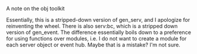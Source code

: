 
A note on the obj toolkit

Essentially, this is a stripped-down version of gen_serv, and I
apologize for reinventing the wheel.  There is also serv:bc, which is
a stripped down version of gen_event.  The difference essentially
boils down to a preference for using functions over modules, i.e. I do
not want to create a module for each server object or event hub.
Maybe that is a mistake?  I'm not sure.

